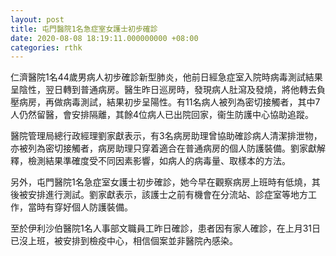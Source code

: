 ```yaml
---
layout: post
title: 屯門醫院1名急症室女護士初步確診
date: 2020-08-08 18:19:11.000000000 +08:00
categories: rthk
---
```


仁濟醫院1名44歲男病人初步確診新型肺炎，他前日經急症室入院時病毒測試結果呈陰性，翌日轉到普通病房。醫生昨日巡房時，發現病人肚瀉及發燒，將他轉去負壓病房，再做病毒測試，結果初步呈陽性。有11名病人被列為密切接觸者，其中7人仍然留醫，會安排隔離，其餘4位病人已出院回家，衞生防護中心協助追蹤。

醫院管理局總行政經理劉家獻表示，有3名病房助理曾協助確診病人清潔排泄物，亦被列為密切接觸者，病房助理只穿着適合在普通病房的個人防護裝備。劉家獻解釋，檢測結果準確度受不同因素影響，如病人的病毒量、取樣本的方法。

另外，屯門醫院1名急症室女護士初步確診，她今早在觀察病房上班時有低燒，其後被安排進行測試。劉家獻表示，該護士之前有機會在分流站、診症室等地方工作，當時有穿好個人防護裝備。

至於伊利沙伯醫院1名人事部文職員工昨日確診，患者因有家人確診，在上月31日已沒上班，被安排到檢疫中心，相信個案並非醫院內感染。
